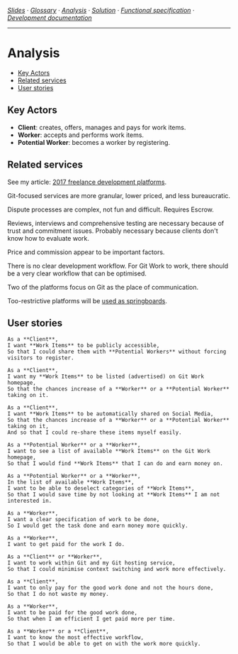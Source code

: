 <!-- navigation -->
*[Slides](https://docs.google.com/presentation/d/1o5J6twJ9vyvXOYP_qyf5fXrTT5rfl9VULBgo7Pq-gz4/edit#slide=id.p) ·
  [Glossary](glossary.md) ·
  [Analysis](analysis.md) ·
  [Solution](solution.md) ·
  [Functional specification](specification.md) ·
  [Development documentation](development.md)*
  
---

<!-- /navigation -->

# Analysis

<!-- toc -->

- [Key Actors](#key-actors)
- [Related services](#related-services)
- [User stories](#user-stories)

<!-- tocstop -->

## Key Actors

* **Client**: creates, offers, manages and pays for work items.
* **Worker**: accepts and performs work items.
* **Potential Worker**: becomes a worker by registering.

## Related services

See my article: [2017 freelance development platforms](https://dev.to/scalawilliam_37/2017-freelance-development-platforms).

Git-focused services are more granular, lower priced, and less bureaucratic.

Dispute processes are complex, not fun and difficult. Requires Escrow.

Reviews, interviews and comprehensive testing are necessary because of trust and commitment issues.
Probably necessary because clients don't know how to evaluate work.

Price and commission appear to be important factors.

There is no clear development workflow.
For Git Work to work, there should be a very clear workflow that can be optimised.

Two of the platforms focus on Git as the place of communication.

Too-restrictive platforms will be [used as springboards](https://www.youtube.com/watch?v=NuqCJpzyK4g). 

## User stories
```
As a **Client**,
I want **Work Items** to be publicly accessible,
So that I could share them with **Potential Workers** without forcing visitors to register.

As a **Client**,
I want my **Work Items** to be listed (advertised) on Git Work homepage,
So that the chances increase of a **Worker** or a **Potential Worker** taking on it. 

As a **Client**,
I want **Work Items** to be automatically shared on Social Media,
So that the chances increase of a **Worker** or a **Potential Worker** taking on it,
And so that I could re-share these items myself easily.
 
As a **Potential Worker** or a **Worker**,
I want to see a list of available **Work Items** on the Git Work homepage,
So that I would find **Work Items** that I can do and earn money on.

As a **Potential Worker** or a **Worker**,
In the list of available **Work Items**,
I want to be able to deselect categories of **Work Items**,
So that I would save time by not looking at **Work Items** I am not interested in.

As a **Worker**,
I want a clear specification of work to be done,
So I would get the task done and earn money more quickly.

As a **Worker**,
I want to get paid for the work I do.

As a **Client** or **Worker**,
I want to work within Git and my Git hosting service,
So that I could minimise context switching and work more effectively.

As a **Client**,
I want to only pay for the good work done and not the hours done,
So that I do not waste my money.

As a **Worker**,
I want to be paid for the good work done,
So that when I am efficient I get paid more per time.

As a **Worker** or a **Client**,
I want to know the most effective workflow,
So that I would be able to get on with the work more quickly.
```
